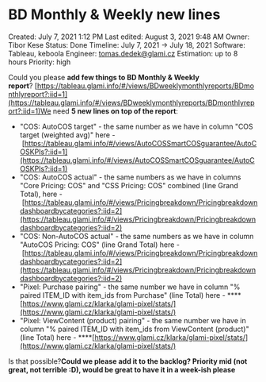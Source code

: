 # BD Monthly & Weekly new lines

Created: July 7, 2021 1:12 PM
Last edited: August 3, 2021 9:48 AM
Owner: Tibor Kese
Status: Done
Timeline: July 7, 2021 → July 18, 2021
Software: Tableau, keboola
Engineer: tomas.dedek@glami.cz
Estimation: up to 8 hours
Priority: high

Could you please **add few things to BD Monthly & Weekly report**? [https://tableau.glami.info/#/views/BDweeklymonthlyreports/BDmonthlyreport?:iid=1](https://tableau.glami.info/#/views/BDweeklymonthlyreports/BDmonthlyreport?:iid=1)We need **5 new lines on top of the report**:

- "COS: AutoCOS target" - the same number as we have in column "COS target (weighted avg)" here - [https://tableau.glami.info/#/views/AutoCOSSmartCOSguarantee/AutoCOSKPIs?:iid=1](https://tableau.glami.info/#/views/AutoCOSSmartCOSguarantee/AutoCOSKPIs?:iid=1)
- "COS: AutoCOS actual" - the same numbers as we have in columns "Core Pricing: COS" and "CSS Pricing: COS" combined (line Grand Total), here - [https://tableau.glami.info/#/views/Pricingbreakdown/Pricingbreakdowndashboardbycategories?:iid=2](https://tableau.glami.info/#/views/Pricingbreakdown/Pricingbreakdowndashboardbycategories?:iid=2)
- "COS: Non-AutoCOS actual" - the same numbers as we have in column "AutoCOS Pricing: COS" (line Grand Total) here - [https://tableau.glami.info/#/views/Pricingbreakdown/Pricingbreakdowndashboardbycategories?:iid=2](https://tableau.glami.info/#/views/Pricingbreakdown/Pricingbreakdowndashboardbycategories?:iid=2)
- "Pixel: Purchase pairing" - the same number we have in column "% paired ITEM_ID with item_ids from Purchase" (line Total) here - ****[https://www.glami.cz/klarka/glami-pixel/stats/](https://www.glami.cz/klarka/glami-pixel/stats/)
- "Pixel: ViewContent (product) pairing" - the same number we have in column "% paired ITEM_ID with item_ids from ViewContent (product)" (line Total) here - ****[https://www.glami.cz/klarka/glami-pixel/stats/](https://www.glami.cz/klarka/glami-pixel/stats/)

Is that possible?**Could we please add it to the backlog? Priority mid (not great, not terrible :D), would be great to have it in a week-ish please**
